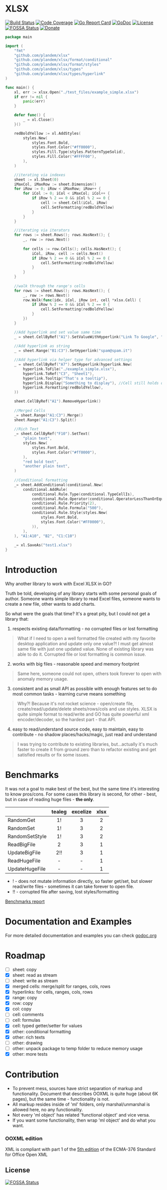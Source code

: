 # XLSX 
[![Build Status](https://travis-ci.org/plandem/xlsx.svg?branch=master)](https://travis-ci.org/plandem/xlsx)
[![Code Coverage](https://codecov.io/gh/plandem/xlsx/branch/master/graph/badge.svg)](https://codecov.io/gh/plandem/xlsx) 
[![Go Report Card](https://goreportcard.com/badge/github.com/plandem/xlsx)](https://goreportcard.com/report/github.com/plandem/xlsx)
[![GoDoc](https://godoc.org/github.com/plandem/xlsx?status.svg)](https://godoc.org/github.com/plandem/xlsx)
[![License](http://img.shields.io/badge/license-MIT-red.svg?style=flat)](https://raw.githubusercontent.com/plandem/xlsx/master/LICENSE) 
[![FOSSA Status](https://app.fossa.io/api/projects/git%2Bgithub.com%2Fplandem%2Fxlsx.svg?type=shield)](https://app.fossa.io/projects/git%2Bgithub.com%2Fplandem%2Fxlsx?ref=badge_shield)
[![Donate](https://img.shields.io/badge/Donate-PayPal-green.svg)](https://www.paypal.me/gayvoronsky)

```go
package main

import (
	"fmt"
	"github.com/plandem/xlsx"
	"github.com/plandem/xlsx/format/conditional"
	"github.com/plandem/xlsx/format/styles"
	"github.com/plandem/xlsx/types"
	"github.com/plandem/xlsx/types/hyperlink"
)

func main() {
	xl, err := xlsx.Open("./test_files/example_simple.xlsx")
	if err != nil {
		panic(err)
	}

	defer func() {
		_ = xl.Close()
	}()

	redBoldYellow := xl.AddStyles(
		styles.New(
			styles.Font.Bold,
			styles.Font.Color("#ff0000"),
			styles.Fill.Type(styles.PatternTypeSolid),
			styles.Fill.Color("#FFFF00"),
		),
	)

	//iterating via indexes
	sheet := xl.Sheet(0)
	iMaxCol, iMaxRow := sheet.Dimension()
	for iRow := 0; iRow < iMaxRow; iRow++ {
		for iCol := 0; iCol < iMaxCol; iCol++ {
			if iRow % 2 == 0 && iCol % 2 == 0 {
				cell := sheet.Cell(iCol, iRow)
				cell.SetFormatting(redBoldYellow)
			}
		}
	}

	//iterating via iterators
	for rows := sheet.Rows(); rows.HasNext(); {
		_, row := rows.Next()
		
		for cells := row.Cells(); cells.HasNext(); {
			iCol, iRow, cell := cells.Next()
			if iRow % 2 == 0 && iCol % 2 == 0 {
				cell.SetFormatting(redBoldYellow)
			}
		}
	}
    	
	//walk through the range's cells
	for rows := sheet.Rows(); rows.HasNext(); {
		_, row := rows.Next()
		row.Walk(func(idx, iCol, iRow int, cell *xlsx.Cell) {
			if iRow % 2 == 0 && iCol % 2 == 0 {
				cell.SetFormatting(redBoldYellow)
			}
		})
 	}

	//Add hyperlink and set value same time
	_ = sheet.CellByRef("A1").SetValueWithHyperlink("Link To Google", "http://google.com")
	
	//Add hyperlink as string
	_ = sheet.Range("B1:C3").SetHyperlink("spam@spam.it")	

	//Add hyperlink via helper type for advanced settings
	_ = sheet.CellByRef("A7").SetHyperlink(hyperlink.New(
		hyperlink.ToFile("./example_simple.xlsx"),
		hyperlink.ToRef("C3", "Sheet1"),
		hyperlink.Tooltip("That's a tooltip"),
		hyperlink.Display("Something to display"), //Cell still holds own value
		hyperlink.Formatting(redBoldYellow),
	))

	sheet.CellByRef("A1").RemoveHyperlink()
	
	//Merged Cells
	_= sheet.Range("A1:C3").Merge()
	sheet.Range("A1:C3").Split()
	
	//Rich Text
	_= sheet.CellByRef("F10").SetText(
		"plain text", 
		styles.New(
			styles.Font.Bold,
			styles.Font.Color("#ff0000"),
		),
		"red bold text",
		"another plain text",
	)
	
	//Conditional formatting
	_= sheet.AddConditional(conditional.New(
		conditional.AddRule(
			conditional.Rule.Type(conditional.TypeCellIs),
			conditional.Rule.Operator(conditional.OperatorLessThanOrEqual),
			conditional.Rule.Priority(2),
			conditional.Rule.Formula("500"),
			conditional.Rule.Style(styles.New(
				styles.Font.Bold,
				styles.Font.Color("#FF0000"),
			)),
		),
	), "A1:A10", "B2", "C1:C10")
    	
	_= xl.SaveAs("test1.xlsx")
}
```

# Introduction
Why another library to work with Excel XLSX in GO? 

Truth be told, developing of any library starts with some personal goals of author. Someone wants simple library to read Excel files, someone wants to create a new file, other wants to add charts. 

So what were the goals that time? It's a great pity, but I could not get a library that:

1) respects existing data/formatting - no corrupted files or lost formatting

> What if I need to open a well formatted file created with my favorite desktop application and update only one value?! I must get almost same file with just one updated value. None of existing library was able to do it. Corrupted file or lost formatting is common issue.

2) works with big files - reasonable speed and memory footprint

> Same here, someone could not open, others took forever to open with anomaly memory usage.

3) consistent and as small API as possible with enough features set to do most common tasks - learning curve means something 

> Why?! Because it's not rocket science - open/create file, create/read/update/delete sheets/rows/cols and use styles. XLSX is quite simple format to read/write and GO has quite powerful xml encoder/decoder, so the hardest part - that API. 

4) easy to read/understand source code, easy to maintain, easy to contribute - no shadow places/hacks/magic, just read and understand

> I was trying to contribute to existing libraries, but...actually it's much faster to create it from ground zero than to refactor existing and get satisfied results or fix some issues.

# Benchmarks
It was not a goal to make best of the best, but the same time it's interesting to know pros/cons. 
For some cases this library is second, for other - best, but in case of reading huge files - **the only**. 

|                | tealeg | excelize | xlsx |
|----------------|:------:|:--------:|:----:|
| RandomGet      |   1!   |     3    |   2  |
| RandomSet      |   1!   |     3    |   2  |
| RandomSetStyle |   1!   |     3    |   2  |
| ReadBigFile    |    2   |     3    |   1  |
| UpdateBigFile  |    2!! |     3    |   1  |
| ReadHugeFile   |    -   |     -    |   1  |
| UpdateHugeFile |    -   |     -    |   1  |

* ! - does not mutate information directly, so faster get/set, but slower read/write files - sometimes it can take forever to open file.
* !! - corrupted file after saving, lost styles/formatting
 
[Benchmarks report](BENCHMARKS.md) 

# Documentation and Examples
For more detailed documentation and examples you can check [godoc.org](https://godoc.org/github.com/plandem/xlsx)

# Roadmap
- [ ] sheet: copy
- [x] sheet: read as stream
- [ ] sheet: write as stream
- [x] merged cells: merge/split for ranges, cols, rows
- [x] hyperlinks: for cells, ranges, cols, rows
- [x] range: copy
- [x] row: copy
- [x] col: copy
- [ ] cell: comments
- [ ] cell: formulas
- [x] cell: typed getter/setter for values
- [x] other: conditional formatting
- [x] other: rich texts
- [ ] other: drawing
- [ ] other: unpack package to temp folder to reduce memory usage
- [x] other: more tests

# Contribution 
- To prevent mess, sources have strict separation of markup and functionality. Document that describes OOXML is quite huge (about 6K pages), but the same time - functionality is not.
- All markup resides inside of 'ml' folders, only marshal/unmarshal is allowed here, no any functionality.
- Not every 'ml object' has related 'functional object' and vice versa.
- If you want some functionality, then wrap 'ml object' and do what you want.

### OOXML edition
XML is compliant with part 1 of the [5th edition](http://www.ecma-international.org/publications/standards/Ecma-376.htm) of the ECMA-376 Standard for Office Open XML

## License
[![FOSSA Status](https://app.fossa.io/api/projects/git%2Bgithub.com%2Fplandem%2Fxlsx.svg?type=large)](https://app.fossa.io/projects/git%2Bgithub.com%2Fplandem%2Fxlsx?ref=badge_large)
